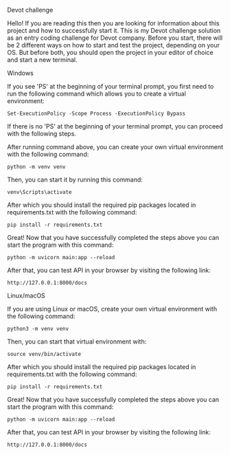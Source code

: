 Devot challenge 

Hello! If you are reading this then you are looking for information about this project and how to successfully start it. This is my Devot challenge solution as an entry coding challenge for Devot company. Before you start, there will be 2 different ways on how to start and test the project, depending on your OS. But before both, you should open the project in your editor of choice and start a new terminal. 


Windows 

If you see 'PS' at the beginning of your terminal prompt, you first need to run the following command which allows you to create a virtual environment: 

    Set-ExecutionPolicy -Scope Process -ExecutionPolicy Bypass 

If there is no 'PS' at the beginning of your terminal prompt, you can proceed with the following steps. 

After running command above, you can create your own virtual environment with the following command: 

    python -m venv venv

Then, you can start it by running this command:

    venv\Scripts\activate 
    
After which you should install the required pip packages located in requirements.txt with the following command: 

    pip install -r requirements.txt 

Great! Now that you have successfully completed the steps above you can start the program with this command: 

    python -m uvicorn main:app --reload 

After that, you can test API in your browser by visiting the following link:

    http://127.0.0.1:8000/docs


Linux/macOS 

If you are using Linux or macOS, create your own virtual environment with the following command: 

    python3 -m venv venv 

Then, you can start that virtual environment with: 

    source venv/bin/activate 

After which you should install the required pip packages located in requirements.txt with the following command: 

    pip install -r requirements.txt 

Great! Now that you have successfully completed the steps above you can start the program with this command: 

    python -m uvicorn main:app --reload

After that, you can test API in your browser by visiting the following link:

    http://127.0.0.1:8000/docs